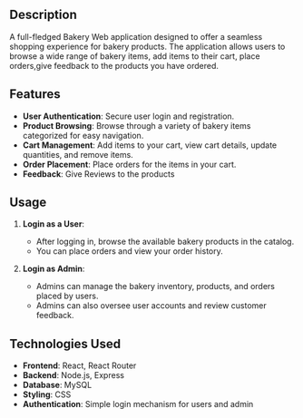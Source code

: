 ## Description
A full-fledged Bakery Web application designed to offer a seamless shopping experience for bakery products. The application allows users to browse a wide range of bakery items, add items to their cart, place orders,give feedback to the products you have ordered.

## Features
- **User Authentication**: Secure user login and registration.
- **Product Browsing**: Browse through a variety of bakery items categorized for easy navigation.
- **Cart Management**: Add items to your cart, view cart details, update quantities, and remove items.
- **Order Placement**: Place orders for the items in your cart.
- **Feedback**: Give Reviews to the products 

## Usage

1. **Login as a User**:
   - After logging in, browse the available bakery products in the catalog.
   - You can place orders and view your order history.

2. **Login as Admin**:
   - Admins can manage the bakery inventory, products, and orders placed by users.
   - Admins can also oversee user accounts and review customer feedback.
  
## Technologies Used

- **Frontend**: React, React Router
- **Backend**: Node.js, Express
- **Database**: MySQL
- **Styling**: CSS
- **Authentication**: Simple login mechanism for users and admin

